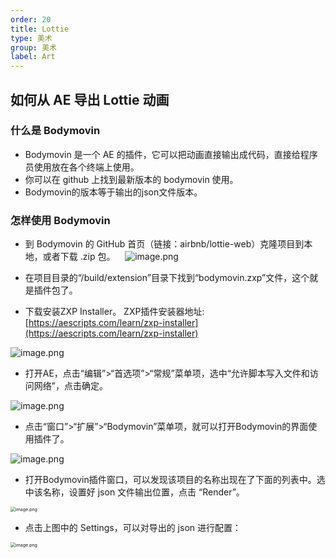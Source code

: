 ```yaml
---
order: 20
title: Lottie
type: 美术
group: 美术
label: Art
---
```


## 如何从 AE 导出 Lottie 动画

### 什么是 Bodymovin

- Bodymovin 是一个 AE 的插件，它可以把动画直接输出成代码，直接给程序员使用放在各个终端上使用。
- 你可以在 github 上找到最新版本的 bodymovin 使用。
- Bodymovin的版本等于输出的json文件版本。


### 怎样使用 Bodymovin

- 到 Bodymovin 的 GitHub 首页（链接：airbnb/lottie-web）克隆项目到本地，或者下载 .zip 包。   
  ![image.png](https://gw.alipayobjects.com/zos/OasisHub/429a17b1-19b3-41b8-902c-4992d722832f/1597673434824-27e06992-4a7d-486a-8514-62a470c53789.png)
  
- 在项目目录的“/build/extension”目录下找到“bodymovin.zxp”文件，这个就是插件包了。
- 下载安装ZXP Installer。
ZXP插件安装器地址: [https://aescripts.com/learn/zxp-installer](https://aescripts.com/learn/zxp-installer) <br />

![image.png](https://gw.alipayobjects.com/zos/OasisHub/1e996008-498c-4845-953b-8d39f05503e0/1597674042809-af5a084f-f21b-4bf4-b0d4-7404466b2a1e.png)

- 打开AE，点击“编辑”>“首选项”>“常规”菜单项，选中“允许脚本写入文件和访问网络”，点击确定。  
      

![image.png](https://gw.alipayobjects.com/zos/OasisHub/22b31fcd-2b6e-4691-abd1-b173ccab87e7/1597674058269-f2242296-32c5-4ae9-973b-2943e04e94bc.png)
- 点击“窗口”>“扩展”>“Bodymovin”菜单项，就可以打开Bodymovin的界面使用插件了。

![image.png](https://gw.alipayobjects.com/zos/OasisHub/cb002ffc-4b59-4dbd-a85d-56e0c1809475/1597674100420-41e2440c-fe9a-4280-8000-4f384ccdf9c3.png)

- 打开Bodymovin插件窗口，可以发现该项目的名称出现在了下面的列表中。选中该名称，设置好 json 文件输出位置，点击 “Render”。

<img src="https://gw.alipayobjects.com/zos/OasisHub/605a89c4-4cde-4e36-a3cf-4d47abbd2f92/1597675512496-6c7320a9-fb09-460b-a2b0-e1a133020d9e.png" alt="image.png" style="zoom:50%;" />

- 点击上图中的 Settings，可以对导出的 json 进行配置：

<img src="https://gw.alipayobjects.com/zos/OasisHub/8e63e349-dad4-4fc9-a535-121aa92450b4/1597675671244-f967fb47-da02-4033-9c37-277e2056af40.png" alt="image.png" style="zoom:50%;" />
      
